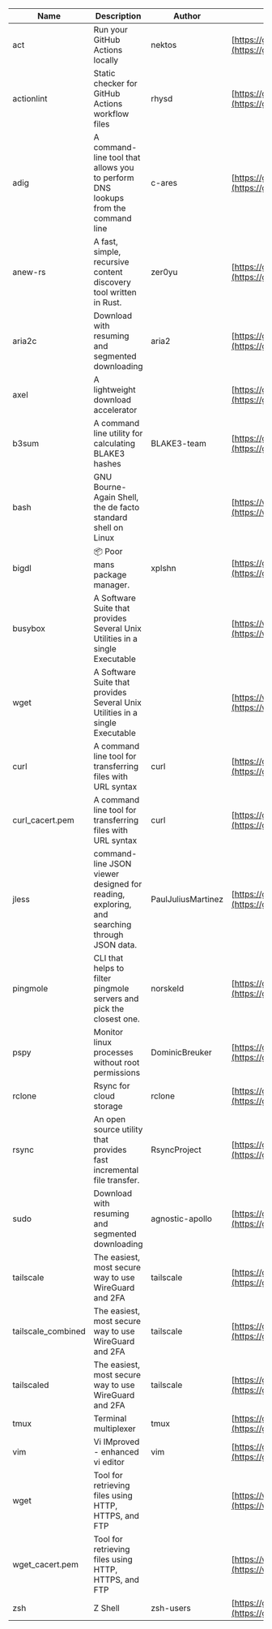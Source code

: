| Name | Description | Author | WebURL | Repository | Stars | Version | Updated | Size | SHA256SUM | B3SUM | Source | Language | License |
| ---- | ----------- | ------ | ------ | ---------- | ----- | ------- | ------- | ---- | --- | ------|------ | -------- | ------- |
| act | Run your GitHub Actions locally | nektos | [https://github.com/nektos/act](https://github.com/nektos/act) | [https://github.com/nektos/act](https://github.com/nektos/act) | 52273 | v0.2.64 | 2024-07-11T14:29:34Z |  | 457d24e0ae6abfc75c281c87681a95a5a9d337883b5cfd3a09f87e3d03f880d2 | 0552a1b900da6e478069b6f60eaf3c5002301a3f98c3edf9114c32df6dd8c9f2 | https://bin.ajam.dev/arm64_v8a_Android/act | Go | MIT License |
| actionlint | Static checker for GitHub Actions workflow files | rhysd | [https://github.com/rhysd/actionlint](https://github.com/rhysd/actionlint) | [https://github.com/rhysd/actionlint](https://github.com/rhysd/actionlint) | 2577 | v1.7.1 | 2024-07-02T09:12:41Z |  | c3216fc038dd0dfb3e88d46ab061129ef56f45283c0feaa1e6498d40514bc463 | 747a57a1bc57d6348b2d9af55c0106696922cbcbdbbae25e8f78a0c3fd769f72 | https://bin.ajam.dev/arm64_v8a_Android/actionlint | Go | MIT License |
| adig | A command-line tool that allows you to perform DNS lookups from the command line | c-ares | [https://github.com/c-ares/c-ares](https://github.com/c-ares/c-ares) | [https://github.com/c-ares/c-ares](https://github.com/c-ares/c-ares) | 1806 | v1.32.1 | 2024-07-12T23:36:45Z |  | f00718b3f70e937fc40f472ac4d448935ed16a2eea5a19e2c5bc09654b9b2695 | 66b9127f579944bda4838c171d1519b79d32445d909ee5e1ee80a1a96f006bf0 | https://bin.ajam.dev/arm64_v8a_Android/adig | C | MIT License |
| anew-rs | A fast, simple, recursive content discovery tool written in Rust. | zer0yu | [https://github.com/zer0yu/anew](https://github.com/zer0yu/anew) | [https://github.com/zer0yu/anew](https://github.com/zer0yu/anew) | 12 | v0.1.0 | 2024-05-08T12:29:15Z |  | b154da5339e40ebd10ec1fdcef10a8432d5e57361c809e58ef867bbb326bea61 | 7635e324e0dc00f448025f302a973d8dd34d501d4369805666ec207a5035758b | https://bin.ajam.dev/arm64_v8a_Android/anew-rs | Rust | MIT License |
| aria2c | Download with resuming and segmented downloading | aria2 | [https://github.com/aria2/aria2](https://github.com/aria2/aria2) | [https://github.com/aria2/aria2](https://github.com/aria2/aria2) | 34202 | release-1.37.0 | 2024-06-30T12:47:39Z |  | 87fe9c669ca80a411364c3a3f94bbbc7ae4f0d06e7150d56f6fa63a8b9894fc5 | 1488402fda590685015d91cc25e08f424be59320f9162b15036447eab37eac2f | https://bin.ajam.dev/arm64_v8a_Android/aria2c | C++ | GNU General Public License v2.0 |
| axel | A lightweight download accelerator |  | [https://github.com/axel/axel](https://github.com/axel/axel) | [https://github.com/axel/axel](https://github.com/axel/axel) |  |  |  |  | 0a00d515598b1483182cbdc534183ecfa9fa73aad2cbd08462f61168608acaf7 | 696eefaabfd59dd17dfcaf495a2a118e7660f05a96f964e6e620953199674223 | https://bin.ajam.dev/arm64_v8a_Android/axel |  |  |
| b3sum | A command line utility for calculating BLAKE3 hashes | BLAKE3-team | [https://github.com/BLAKE3-team/BLAKE3](https://github.com/BLAKE3-team/BLAKE3) | [https://github.com/BLAKE3-team/BLAKE3](https://github.com/BLAKE3-team/BLAKE3) | 4939 | 1.5.2 | 2024-07-12T17:20:30Z |  | b2ea4f6b9385963dd27120d16841a428a1745ad0de65f5feefdfdcf17ec3cc02 | 2b706dd5127632f4db4183177d7336de0096b4426f28e5a27dd9a0b88a74364e | https://bin.ajam.dev/arm64_v8a_Android/b3sum | Assembly | Apache License 2.0 |
| bash | GNU Bourne-Again Shell, the de facto standard shell on Linux |  | [https://www.bash.ws/](https://www.bash.ws/) | []() |  |  |  |  | 5d8459d97cf4440a7ace92d586932cd61105790752134a3116a29ff4a66d95fa | 5e0ddd5948f4d175086631de895009641b94416153d9880dd2b5017dad109f48 | https://bin.ajam.dev/arm64_v8a_Android/bash |  |  |
| bigdl | 📦 Poor mans package manager. | xplshn | [https://github.com/xplshn/bigdl](https://github.com/xplshn/bigdl) | [https://github.com/xplshn/bigdl](https://github.com/xplshn/bigdl) | 8 | 1.6.9 | 2024-07-11T17:00:59Z |  | 188899024a8157e7de7980c360a72884f9aaaa4d7faacc8f4b5063a7b9fb9da5 | 5576a2a98fa18a218ef5432ad7f301d8c2f551ae46890239cd29db80a157169e | https://bin.ajam.dev/arm64_v8a_Android/bigdl | Go | Other |
| busybox | A Software Suite that provides Several Unix Utilities in a single Executable |  | [https://www.busybox.net/](https://www.busybox.net/) | []() |  |  |  |  | 9e2fa0ed29e8866d7a4b02d983b6ef0ee626f25646c6baea5d2781dbfd466cf7 | daf53e8c950e06df27b66d2d63a13279588d9496144389fc5fefadc1f250a864 | https://bin.ajam.dev/arm64_v8a_Android/busybox |  |  |
| wget | A Software Suite that provides Several Unix Utilities in a single Executable |  | [https://www.busybox.net/](https://www.busybox.net/) | []() |  |  |  |  | 304527fc7720d07378622e8cf10ca87d6f2c03d2366b624c81500fc09a6d45bd | e6cdc7926e6af47483e24738d1e7b96438acd88ca626b97e88d521d01c3c3968 | https://bin.ajam.dev/arm64_v8a_Android/wget |  |  |
| curl | A command line tool for transferring files with URL syntax | curl | [https://github.com/curl/curl](https://github.com/curl/curl) | [https://github.com/curl/curl](https://github.com/curl/curl) | 34853 | curl-8_8_0 | 2024-07-13T00:13:26Z |  | e6dfa2926e6f11a1825072023fa4238385a24c45799879e9d37ed93151951b57 | 5aca9b9f8b06dc07f74cfa7befaf2d1eae92aedae9554f49ae600756d2a7cab5 | https://bin.ajam.dev/arm64_v8a_Android/curl | C | Other |
| curl_cacert.pem | A command line tool for transferring files with URL syntax | curl | [https://github.com/curl/curl](https://github.com/curl/curl) | [https://github.com/curl/curl](https://github.com/curl/curl) | 34853 | curl-8_8_0 | 2024-07-13T00:13:26Z |  | 1bf458412568e134a4514f5e170a328d11091e071c7110955c9884ed87972ac9 | d0993af134271f1511e1b5f01a2bfe216d4bf22d8c5d0f9cd60f9f6b9626d65e | https://bin.ajam.dev/arm64_v8a_Android/curl_cacert.pem | C | Other |
| jless | command-line JSON viewer designed for reading, exploring, and searching through JSON data. | PaulJuliusMartinez | [https://github.com/PaulJuliusMartinez/jless](https://github.com/PaulJuliusMartinez/jless) | [https://github.com/PaulJuliusMartinez/jless](https://github.com/PaulJuliusMartinez/jless) | 4613 | v0.9.0 | 2024-06-01T20:34:10Z |  | 5599bd82880575ffefcbf44bbcfa78f356f0e580a30ddfef329597d59cede0d3 | 24c1dbd5b0e09e8bd9e19f9c523eb80f4522194da65c8096e4156ffa3061b360 | https://bin.ajam.dev/arm64_v8a_Android/jless | Rust | MIT License |
| pingmole | CLI that helps to filter pingmole servers and pick the closest one. | norskeld | [https://github.com/norskeld/pingmole](https://github.com/norskeld/pingmole) | [https://github.com/norskeld/pingmole](https://github.com/norskeld/pingmole) | 4 |  | 2024-04-16T11:28:34Z |  | c3b743a88ca15eba435b459c0d8409406f9fbe29af2c1b6d8eb6a89756599cf5 | 11fae0e079b35881b0bef8ffe2e56554420cb63b7a8ec6370256fe7b8ea2c5d0 | https://bin.ajam.dev/arm64_v8a_Android/pingmole | Rust | MIT License |
| pspy | Monitor linux processes without root permissions | DominicBreuker | [https://github.com/DominicBreuker/pspy](https://github.com/DominicBreuker/pspy) | [https://github.com/DominicBreuker/pspy](https://github.com/DominicBreuker/pspy) | 4748 | v1.2.1 | 2023-01-17T21:09:22Z |  | 39eefe371e730e537f0a8a2b38647069ad197f7139493db940c94dc71a336441 | d6cfa02dbcec7c355b80e936fb26abd3451a09430049363e57bf34430654dd32 | https://bin.ajam.dev/arm64_v8a_Android/pspy | Go | GNU General Public License v3.0 |
| rclone | Rsync for cloud storage | rclone | [https://github.com/rclone/rclone](https://github.com/rclone/rclone) | [https://github.com/rclone/rclone](https://github.com/rclone/rclone) | 45092 | v1.67.0 | 2024-07-10T14:44:43Z |  | 7060a457ff1af0b40afb097ecbbaebc6a0f28d5a843b551a39fb7925d443bf80 | 14458208de1bad4df1caeb77b59b7b88001cf43a876dfe8a8ef64479c9a0ce1f | https://bin.ajam.dev/arm64_v8a_Android/rclone | Go | MIT License |
| rsync | An open source utility that provides fast incremental file transfer. | RsyncProject | [https://github.com/WayneD/rsync](https://github.com/WayneD/rsync) | [https://github.com/WayneD/rsync](https://github.com/WayneD/rsync) | 2517 | v3.3.0 | 2024-07-06T04:30:43Z |  | 8e555c79741259cc73ddd70a513b6e98c94af89d5591a24e9bd8374b360b3fb5 | db28bd580e79db57942ac68d1fc41de5cecae537ae28a7dbaf86e3274be876c1 | https://bin.ajam.dev/arm64_v8a_Android/rsync | C | Other |
| sudo | Download with resuming and segmented downloading | agnostic-apollo | [https://github.com/agnostic-apollo/sudo](https://github.com/agnostic-apollo/sudo) | [https://github.com/agnostic-apollo/sudo](https://github.com/agnostic-apollo/sudo) | 83 | v0.2.0 | 2021-04-10T21:03:10Z |  | 9e56787b3ca489a9eb9e3a64f54944aa92c728d18576972ef7ef6bb10ca6462c | 261a7ec6cf5ed2fbc82f8128f2583eda7faeb8939b9e08143046f0b046e504ae | https://bin.ajam.dev/arm64_v8a_Android/sudo | Shell | MIT License |
| tailscale | The easiest, most secure way to use WireGuard and 2FA | tailscale | [https://github.com/tailscale/tailscale](https://github.com/tailscale/tailscale) | [https://github.com/tailscale/tailscale](https://github.com/tailscale/tailscale) | 17615 | v1.68.2 | 2024-07-12T22:14:00Z |  | 103a3708023d9825b5bc712df4b595f2f132d4e2572f8e9cae38801ad0dc9bc6 | 2ddf90cc356cc5f13a6a60f10896bce6a623e922cfb86e068df8bfa081c3b3d7 | https://bin.ajam.dev/arm64_v8a_Android/tailscale | Go | BSD 3-Clause New or Revised License |
| tailscale_combined | The easiest, most secure way to use WireGuard and 2FA | tailscale | [https://github.com/tailscale/tailscale](https://github.com/tailscale/tailscale) | [https://github.com/tailscale/tailscale](https://github.com/tailscale/tailscale) | 17615 | v1.68.2 | 2024-07-12T22:14:00Z |  | 4bf2306896a560eef02502a9b26ec3f4e838f5d61b722b3ee2777d4b0bff1740 | 1c41e8212fb5679957e4727d7e02ac20e6508cc62247e0fc3059ab3604b74cbe | https://bin.ajam.dev/arm64_v8a_Android/tailscale_combined | Go | BSD 3-Clause New or Revised License |
| tailscaled | The easiest, most secure way to use WireGuard and 2FA | tailscale | [https://github.com/tailscale/tailscale](https://github.com/tailscale/tailscale) | [https://github.com/tailscale/tailscale](https://github.com/tailscale/tailscale) | 17615 | v1.68.2 | 2024-07-12T22:14:00Z |  | 85720f21b18c971aeb633d98b2d021b2e59c135a4934dad603a46cbb86a28fec | da2792affbd044b9a8f31241b270baa205cd39a2212a891e3045424702fbd655 | https://bin.ajam.dev/arm64_v8a_Android/tailscaled | Go | BSD 3-Clause New or Revised License |
| tmux | Terminal multiplexer | tmux | [https://github.com/tmux/tmux](https://github.com/tmux/tmux) | [https://github.com/tmux/tmux](https://github.com/tmux/tmux) | 33825 | 3.4 | 2024-07-12T18:26:44Z |  | ecb58d647cd2c4940b2152523efa6ebabd896f7bc776b4f5de9000ebc348ba59 | ea4bf3c57066a4b2b1fbfc3ccd53811ecdf96f786cb979315f15e16202f9698d | https://bin.ajam.dev/arm64_v8a_Android/tmux | C | Other |
| vim | Vi IMproved - enhanced vi editor | vim | [https://github.com/vim/vim](https://github.com/vim/vim) | [https://github.com/vim/vim](https://github.com/vim/vim) | 35603 | v9.1.0573 | 2024-07-12T21:52:52Z |  | 68a71d0565026b5ca0a47c815a7d391b905e5326e784e59b4403b75f683a465f | 893c6e52021cd0b7835bec6f58d156b21776e29ce911f4f65cc3c792bb8c7380 | https://bin.ajam.dev/arm64_v8a_Android/vim | Vim Script | Vim License |
| wget | Tool for retrieving files using HTTP, HTTPS, and FTP |  | [https://www.gnu.org/software/wget/](https://www.gnu.org/software/wget/) | []() |  |  |  |  | 304527fc7720d07378622e8cf10ca87d6f2c03d2366b624c81500fc09a6d45bd | e6cdc7926e6af47483e24738d1e7b96438acd88ca626b97e88d521d01c3c3968 | https://bin.ajam.dev/arm64_v8a_Android/wget |  |  |
| wget_cacert.pem | Tool for retrieving files using HTTP, HTTPS, and FTP |  | [https://www.gnu.org/software/wget/](https://www.gnu.org/software/wget/) | []() |  |  |  |  | 1bf458412568e134a4514f5e170a328d11091e071c7110955c9884ed87972ac9 | d0993af134271f1511e1b5f01a2bfe216d4bf22d8c5d0f9cd60f9f6b9626d65e | https://bin.ajam.dev/arm64_v8a_Android/wget_cacert.pem |  |  |
| zsh | Z Shell | zsh-users | [https://github.com/zsh-users/zsh](https://github.com/zsh-users/zsh) | [https://github.com/zsh-users/zsh](https://github.com/zsh-users/zsh) | 3540 | zsh-5.9 | 2024-07-04T03:01:37Z |  | 2e63d3fbdf9569f2ebd5207e14a6b3e11839f4fd174e87c486bf22b44261dcf4 | 7fb1293074e7a10a07b51e0b213c56fa5899266d2579f1f018516c3b8d93d9b5 | https://bin.ajam.dev/arm64_v8a_Android/zsh | C | Other |
